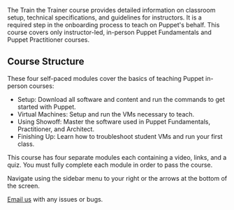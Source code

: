 The Train the Trainer course provides detailed information on classroom setup, technical specifications, and guidelines for instructors. It is a required step in the onboarding process to teach on Puppet's behalf. This course covers only instructor-led, in-person Puppet Fundamentals and Puppet Practitioner courses.

## Course Structure
These four self-paced modules cover the basics of teaching Puppet in-person courses:

* Setup: Download all software and content and run the commands to get started with Puppet.
* Virtual Machines: Setup and run the VMs necessary to teach.
* Using Showoff: Master the software used in Puppet Fundamentals, Practitioner, and Architect.
* Finishing Up: Learn how to troubleshoot student VMs and run your first class.

This course has four separate modules each&nbsp;containing a video, links, and a quiz. You must fully complete each module in order to pass the course.

Navigate using the sidebar menu to your right or the arrows at the bottom of the screen.&nbsp;

[Email us](mailto:sdp@puppet.com "") with any issues or bugs.